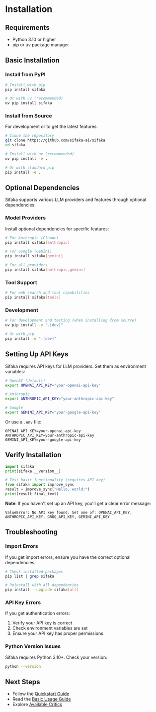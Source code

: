 # Installation

## Requirements

- Python 3.10 or higher
- pip or uv package manager

## Basic Installation

### Install from PyPI

```bash
# Install with pip
pip install sifaka

# Or with uv (recommended)
uv pip install sifaka
```

### Install from Source

For development or to get the latest features:

```bash
# Clone the repository
git clone https://github.com/sifaka-ai/sifaka
cd sifaka

# Install with uv (recommended)
uv pip install -e .

# Or with standard pip
pip install -e .
```

## Optional Dependencies

Sifaka supports various LLM providers and features through optional dependencies:

### Model Providers

Install optional dependencies for specific features:

```bash
# For Anthropic (Claude)
pip install sifaka[anthropic]

# For Google (Gemini)
pip install sifaka[gemini]

# For all providers
pip install sifaka[anthropic,gemini]
```

### Tool Support

```bash
# For web search and tool capabilities
pip install sifaka[tools]
```

### Development

```bash
# For development and testing (when installing from source)
uv pip install -e ".[dev]"

# Or with pip
pip install -e ".[dev]"
```

## Setting Up API Keys

Sifaka requires API keys for LLM providers. Set them as environment variables:

```bash
# OpenAI (default)
export OPENAI_API_KEY="your-openai-api-key"

# Anthropic
export ANTHROPIC_API_KEY="your-anthropic-api-key"

# Google
export GEMINI_API_KEY="your-google-api-key"
```

Or use a `.env` file:

```env
OPENAI_API_KEY=your-openai-api-key
ANTHROPIC_API_KEY=your-anthropic-api-key
GEMINI_API_KEY=your-google-api-key
```

## Verify Installation

```python
import sifaka
print(sifaka.__version__)

# Test basic functionality (requires API key)
from sifaka import improve_sync
result = improve_sync("Hello, world!")
print(result.final_text)
```

**Note**: If you haven't set up an API key, you'll get a clear error message:
```
ValueError: No API key found. Set one of: OPENAI_API_KEY, ANTHROPIC_API_KEY, GROQ_API_KEY, GEMINI_API_KEY
```

## Troubleshooting

### Import Errors

If you get import errors, ensure you have the correct optional dependencies:

```bash
# Check installed packages
pip list | grep sifaka

# Reinstall with all dependencies
pip install --upgrade sifaka[all]
```

### API Key Errors

If you get authentication errors:

1. Verify your API key is correct
2. Check environment variables are set
3. Ensure your API key has proper permissions

### Python Version Issues

Sifaka requires Python 3.10+. Check your version:

```bash
python --version
```

## Next Steps

- Follow the [Quickstart Guide](quickstart.md)
- Read the [Basic Usage Guide](guide/basic-usage.md)
- Explore [Available Critics](guide/critics.md)
